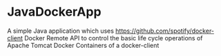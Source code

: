 # JavaDockerApp
A simple Java application which uses https://github.com/spotify/docker-client Docker Remote API to control the basic life cycle operations of Apache Tomcat Docker Containers of a docker-client
